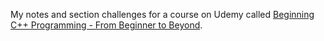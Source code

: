 My notes and section challenges for a course on Udemy called [Beginning C++ Programming - From Beginner to Beyond](https://www.udemy.com/course/beginning-c-plus-plus-programming/).


